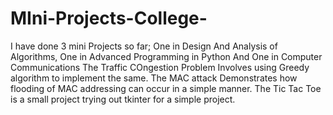 # MIni-Projects-College-
I have done 3 mini Projects so far; One in Design And Analysis of Algorithms, One in Advanced Programming in Python And One in Computer Communications
The Traffic COngestion Problem Involves using Greedy algorithm to implement the same.
The MAC attack Demonstrates how flooding of MAC addressing can occur in a simple manner.
The Tic Tac Toe is a small project trying out tkinter for a simple project.

